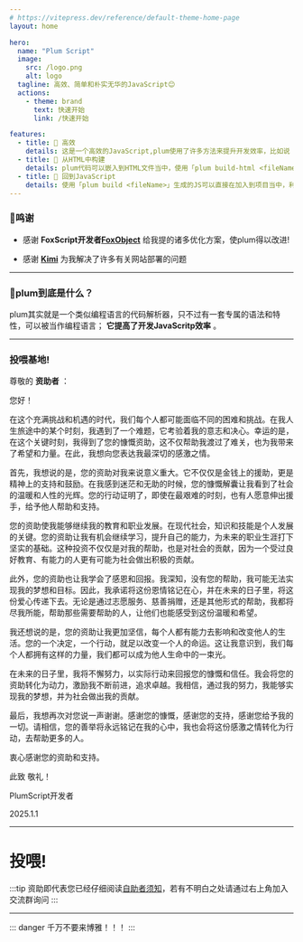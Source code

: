 ```yaml
---
# https://vitepress.dev/reference/default-theme-home-page
layout: home

hero:
  name: "Plum Script"
  image:
    src: /logo.png
    alt: logo
  tagline: 高效、简单和朴实无华的JavaScript😊
  actions:
    - theme: brand
      text: 快速开始
      link: /快速开始

features:
  - title: 🚀 高效
    details: 这是一个高效的JavaScript,plum使用了许多方法来提升开发效率，比如说「代码生成器」可以减少多次手写大量的样板代码。
  - title: 🔨 从HTML中构建
    details: plum代码可以嵌入到HTML文件当中，使用「plum build-html <fileName>」可以构建这个HTML文件。
  - title: 🔐 回到JavaScript
    details: 使用「plum build <fileName>」生成的JS可以直接在加入到项目当中，利用plum高效的完成Javascript的编写。
---
```


<Confetti />

### 🙇‍鸣谢

- 感谢 **FoxScript开发者[FoxObject](https://space.bilibili.com/1775553323)** 给我提的诸多优化方案，使plum得以改进!

- 感谢 **[Kimi](https://kimi.moonshot.cn/)** 为我解决了许多有关网站部署的问题

---

### 🤔plum到底是什么？

plum其实就是一个类似编程语言的代码解析器，只不过有一套专属的语法和特性，可以被当作编程语言； **它提高了开发JavaScritp效率** 。

---

### 投喂基地!

尊敬的 **资助者** ：

您好！

在这个充满挑战和机遇的时代，我们每个人都可能面临不同的困难和挑战。在我人生旅途中的某个时刻，我遇到了一个难题，它考验着我的意志和决心。幸运的是，在这个关键时刻，我得到了您的慷慨资助，这不仅帮助我渡过了难关，也为我带来了希望和力量。在此，我想向您表达我最深切的感激之情。

首先，我想说的是，您的资助对我来说意义重大。它不仅仅是金钱上的援助，更是精神上的支持和鼓励。在我感到迷茫和无助的时候，您的慷慨解囊让我看到了社会的温暖和人性的光辉。您的行动证明了，即使在最艰难的时刻，也有人愿意伸出援手，给予他人帮助和支持。

您的资助使我能够继续我的教育和职业发展。在现代社会，知识和技能是个人发展的关键。您的资助让我有机会继续学习，提升自己的能力，为未来的职业生涯打下坚实的基础。这种投资不仅仅是对我的帮助，也是对社会的贡献，因为一个受过良好教育、有能力的人更有可能为社会做出积极的贡献。

此外，您的资助也让我学会了感恩和回报。我深知，没有您的帮助，我可能无法实现我的梦想和目标。因此，我承诺将这份恩情铭记在心，并在未来的日子里，将这份爱心传递下去。无论是通过志愿服务、慈善捐赠，还是其他形式的帮助，我都将尽我所能，帮助那些需要帮助的人，让他们也能感受到这份温暖和希望。

我还想说的是，您的资助让我更加坚信，每个人都有能力去影响和改变他人的生活。您的一个决定，一个行动，就足以改变一个人的命运。这让我意识到，我们每个人都拥有这样的力量，我们都可以成为他人生命中的一束光。

在未来的日子里，我将不懈努力，以实际行动来回报您的慷慨和信任。我会将您的资助转化为动力，激励我不断前进，追求卓越。我相信，通过我的努力，我能够实现我的梦想，并为社会做出我的贡献。

最后，我想再次对您说一声谢谢。感谢您的慷慨，感谢您的支持，感谢您给予我的一切。请相信，您的善举将永远铭记在我的心中，我也会将这份感激之情转化为行动，去帮助更多的人。

衷心感谢您的资助和支持。

此致
敬礼！

PlumScript开发者

2025.1.1

---

# 投喂!

:::tip
资助即代表您已经仔细阅读[自助者须知](/投喂基地/须知.md)，若有不明白之处请通过右上角加入交流群询问
:::

---

::: danger
千万不要来博雅！！！
:::
